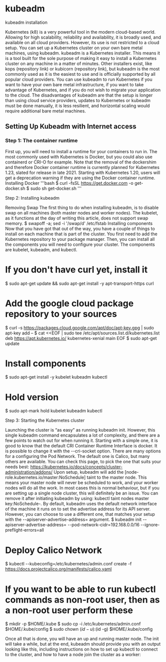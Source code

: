 # kubeadm
kubeadm installation 

Kubernetes (k8) is a very powerful tool in the modern cloud-based world. Allowing for high scalability, reliability and availability, it is broadly used, and available on all cloud providers. However, its use is not restricted to a cloud setup. You can set up a Kubernetes cluster on your own bare metal machines, using kubeadm.
kubeadm is a Kubernetes installer. This means it is a tool built for the sole purpose of making it easy to install a Kubernetes cluster on any machine in a matter of minutes. Other installers exist, like kops (repository link) or kubicorn (repository link), but kubeadm is the most commonly used as it is the easiest to use and is officially supported by all popular cloud providers.
You can use kubeadm to run Kubernetes if you want to have your own bare metal infrastructure, if you want to take advantage of Kubernetes, and if you do not wish to migrate your application to the cloud.
The disadvantages of kubeadm are that the setup is longer than using cloud service providers, updates to Kubernetes or kubeadm must be done manually, it is less resilient, and horizontal scaling would require additional bare metal machines.

## Setting Up Kubeadm with Internet access

### Step 1: The container runtime

First up, you will need to install a runtime for your containers to run in. The most commonly used with Kubernetes is Docker, but you could also use containerd or CRI-O for example. Note that the removal of the dockershim and therefore Docker container runtime is currently planned for Kubernetes 1.23, slated for release in late 2021. Starting with Kubernetes 1.20, users will get a deprecation warning if they are using the Docker container runtime. 
Installing Docker 
'''bash
$ curl -fsSL https://get.docker.com -o get-docker.sh
$ sudo sh get-docker.sh
'''

Step 2: Installing kubeadm

Removing Swap
The first thing to do when installing kubeadm, is to disable swap on all machines (both master nodes and worker nodes). The kubelet, as it functions at the day of writing this article, does not support swap memory. 
$ swapoff -a; sed -i '/swap/d' /etc/fstab
Installing components
Now that you have got that out of the way, you have a couple of things to install on each machine that is part of the cluster. You first need to add the Kubernetes repository to your package manager. Then, you can install all the components you will need to configure your cluster. The components are kubelet, kubeadm, and kubectl.
# If you don't have curl yet, install it
$ sudo apt-get update && sudo apt-get install -y apt-transport-https curl
# Add the google cloud package repository to your sources
$ curl -s https://packages.cloud.google.com/apt/doc/apt-key.gpg | sudo apt-key add –
$ cat <<EOF | sudo tee /etc/apt/sources.list.d/kubernetes.list deb https://apt.kubernetes.io/ kubernetes-xenial main EOF
$ sudo apt-get update
# Install components
$ sudo apt-get install -y kubelet kubeadm kubectl
# Hold version
$ sudo apt-mark hold kubelet kubeadm kubectl

Step 3: Starting the Kubernetes cluster

Launching the cluster is “as easy” as running kubeadm init. However, this single kubeadm command encapsulates a lot of complexity, and there are a few points to watch out for when running it. Starting with a simple one, it is good to know that the default CRI Container Runtime Interface is docker. It is possible to change it with the --cri-socket option. There are many options for a configuring the Pod Network. The default one is Calico, but many others are available. You can check this page, to pick the one that suits your needs best: https://kubernetes.io/docs/concepts/cluster-administration/addons/ Upon setup, kubeadm will add the [node-role.kubernetes.io/master:NoSchedule] taint to the master node. This means your master node will never be scheduled to work, and your worker nodes will do all the work. In most cases this is normal behaviour, but if you are setting up a single node cluster, this will definitely be an issue. You can remove it after initiating kubeadm by using: kubectl taint nodes master key:NoSchedule-. By default, kubeadm uses the default network interface of the machine it runs on to set the advertise address for its API server. However, you can choose to use a different one, that matches your setup with the --apiserver-advertise-address=<ip-address> argument. 
$ kubeadm init --apiserver-advertise-address=<ip-address> --pod-network-cidr=192.168.0.0/16  --ignore-preflight-errors=all
# Deploy Calico Network 
$ kubectl --kubeconfig=/etc/kubernetes/admin.conf create -f https://docs.projectcalico.org/manifests/calico.yaml
# If you want to be able to run kubectl commands as non-root user, then as a non-root user perform these
$ mkdir -p $HOME/.kube
$ sudo cp -i /etc/kubernetes/admin.conf $HOME/.kube/config
$ sudo chown $(id -u):$(id -g) $HOME/.kube/config

Once all that is done, you will have an up and running master node. The init will take a while, but at the end, kubeadm should provide you with an output looking like this, including instructions on how to set up kubectl to connect to the cluster, and how to have a node join the cluster as a worker:

